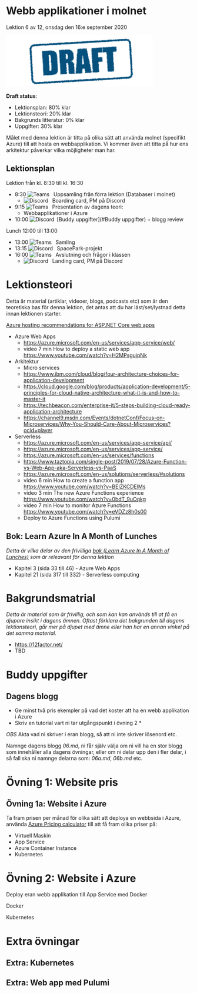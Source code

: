 # Webb applikationer i molnet

Lektion 6 av 12, onsdag den 16:e september 2020

![Draft](/assets/images/draft.png)

**Draft status**:

* Lektionsplan: 80% klar
* Lektionsteori: 20% klar
* Bakgrunds litteratur: 0% klar
* Uppgifter: 30% klar

Målet med denna lektion är titta på olika sätt att använda molnet (specifikt Azure) till att hosta en webbapplikation. Vi kommer även att titta på hur ens arkitektur påverkar vilka möjligheter man har.

## Lektionsplan
Lektion från kl. 8:30 till kl. 16:30

* 8:30 <img style="margin-right:0.5em;" src="C:/Github/molnapplikationer/assets/images/teams18.png"  alt="Teams"/> Uppsamling från förra lektion (Databaser i molnet)
  * <img style="margin-right:0.5em;" src="C:/Github/molnapplikationer/assets/images/discord18.png" alt="Discord"/> Boarding card, PM på Discord
* 9:15 <img style="margin-right:0.5em;" src="C:/Github/molnapplikationer/assets/images/teams18.png"  alt="Teams"/> Presentation av dagens teori: 
  * Webbapplikationer i Azure
* 10:00 <img style="margin-right:0.5em;" src="C:/Github/molnapplikationer/assets/images/discord18.png" alt="Discord"/>[Buddy uppgifter](#Buddy uppgifter) + blogg review

Lunch 12:00 till 13:00

* 13:00 <img style="margin-right:0.5em;" src="C:/Github/molnapplikationer/assets/images/teams18.png" alt="Teams"/> Samling
* 13:15 <img style="margin-right:0.5em;" src="C:/Github/molnapplikationer/assets/images/discord18.png" alt="Discord"/> SpacePark-projekt
* 16:00 <img style="margin-right:0.5em;" src="C:/Github/molnapplikationer/assets/images/teams18.png" alt="Teams"/> Avslutning och frågor i klassen
  * <img style="margin-right:0.5em;" src="C:/Github/molnapplikationer/assets/images/discord18.png" alt="Discord"/> Landing card, PM på Discord

# Lektionsteori
Detta är material (artiklar, videoer, blogs, podcasts etc) som är den teoretiska bas för denna lektion, det antas att du har läst/set/lystnad detta innan lektionen starter.

[Azure hosting recommendations for ASP.NET Core web apps](https://docs.microsoft.com/en-us/dotnet/architecture/modern-web-apps-azure/azure-hosting-recommendations-for-asp-net-web-apps)

* Azure Web Apps
  * https://azure.microsoft.com/en-us/services/app-service/web/
  * video 7 min How to deploy a static web app https://www.youtube.com/watch?v=H2MPsgujpNk
* Arkitektur
  * Micro services
  * https://www.ibm.com/cloud/blog/four-architecture-choices-for-application-development
  * https://cloud.google.com/blog/products/application-development/5-principles-for-cloud-native-architecture-what-it-is-and-how-to-master-it
  * https://techbeacon.com/enterprise-it/5-steps-building-cloud-ready-application-architecture
  * https://channel9.msdn.com/Events/dotnetConf/Focus-on-Microservices/Why-You-Should-Care-About-Microservices?ocid=player
* Serverless
  * https://azure.microsoft.com/en-us/services/app-service/api/
  * https://azure.microsoft.com/en-us/services/app-service/
  * https://azure.microsoft.com/en-us/services/functions
  * https://www.taztopia.com/single-post/2019/07/28/Azure-Function-vs-Web-App-aka-Serverless-vs-PaaS
  * https://azure.microsoft.com/en-us/solutions/serverless/#solutions
  * video 6 min How to create a function app https://www.youtube.com/watch?v=BEIZKCDElMs
  * video 3 min The new Azure Functions experience https://www.youtube.com/watch?v=0bdT_9uOqkg
  * video 7 min How to monitor Azure Functions https://www.youtube.com/watch?v=eVDZz8h0s00
  * Deploy to Azure Functions using Pulumi

## Bok: Learn Azure In A Month of Lunches

*Detta är vilka delar av den frivilliga [bok (Learn Azure In A Month of Lunches)](info_learningmaterial.md) som är releavant för denna lektion*

* Kapitel 3 (sida 33 till 46) - Azure Web Apps
* Kapitel 21 (sida 317 till 332) - Serverless computing

# Bakgrundsmatrial

*Detta är material som är frivillig, och som kan kan används till at få en djupare insikt i dagens ämnen. Oftast förklara det bakgrunden till dagens lektionsteori, går mer på djupet med ämne eller han har en annan vinkel på det samma material.*

* https://12factor.net/
* TBD

# Buddy uppgifter

## Dagens blogg

* Ge minst två pris ekempler på vad det koster att ha en webb applikation i Azure
* Skriv en tutorial vart ni tar utgångspunkt i övning 2
  * 

*OBS* Akta vad ni skriver i eran blogg, så att ni inte skriver lösenord etc.

Namnge dagens blogg *06.md*, ni får själv välja om ni vill ha en stor blogg som innehåller alla dagens övningar, eller om ni delar upp den i fler delar, i så fall ska ni namnge delarna som: *06a.md*, *06b.md* etc.

# Övning 1: Website pris

## Övning 1a: Website i Azure

Ta fram prisen per månad för olika sätt att deploya en webbsida i Azure, använda [Azure Pricing calculator](https://azure.microsoft.com/en-us/pricing/calculator) till att få fram olika priser på:

* Virtuell Maskin
* App Service
* Azure Container Instance
* Kubernetes

# Övning 2: Website i Azure

Deploy eran webb applikation till App Service med Docker

Docker

Kubernetes

# Extra övningar

## Extra: Kubernetes

## Extra: Web app med Pulumi

## 



